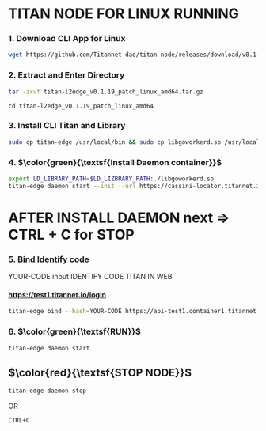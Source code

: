 # TITAN NODE FOR LINUX RUNNING

### 1. Download CLI App for Linux
```bash
wget https://github.com/Titannet-dao/titan-node/releases/download/v0.1.19/titan-l2edge_v0.1.19_patch_linux_amd64.tar.gz
```

### 2. Extract and Enter Directory
```bash
tar -zxvf titan-l2edge_v0.1.19_patch_linux_amd64.tar.gz
```

```
cd titan-l2edge_v0.1.19_patch_linux_amd64
```

### 3. Install CLI Titan and Library
```bash
sudo cp titan-edge /usr/local/bin && sudo cp libgoworkerd.so /usr/local/lib
```
### 4. $\color{green}{\textsf{Install Daemon container}}$
```bash
export LD_LIBRARY_PATH=$LD_LIZBRARY_PATH:./libgoworkerd.so
titan-edge daemon start --init --url https://cassini-locator.titannet.io:5000/rpc/v0
``` 
<h1> AFTER INSTALL DAEMON 
  next => CTRL + C for STOP 
</h1>

### 5. Bind Identify code
YOUR-CODE input IDENTIFY CODE TITAN IN WEB <h4>https://test1.titannet.io/login</h4>
```bash
titan-edge bind --hash=YOUR-CODE https://api-test1.container1.titannet.io/api/v2/device/binding
```

### 6. $\color{green}{\textsf{RUN}}$
```bash
titan-edge daemon start
```

## $\color{red}{\textsf{STOP NODE}}$
```bash
titan-edge daemon stop
```
OR
```bash
CTRL+C
```
